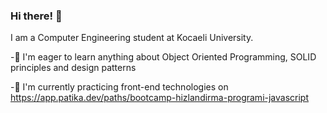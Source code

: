 ### Hi there! 👋

I am a Computer Engineering student at Kocaeli University.

-🔭 I'm eager to learn anything about Object Oriented Programming, SOLID principles and design patterns

-🌱 I'm currently practicing front-end technologies on https://app.patika.dev/paths/bootcamp-hizlandirma-programi-javascript




<!--
**rukiyecanli1/rukiyecanli1** is a ✨ _special_ ✨ repository because its `README.md` (this file) appears on your GitHub profile.

Here are some ideas to get you started:

- 🔭 I’m currently working on ...
- 🌱 I’m currently learning ...
- 👯 I’m looking to collaborate on ...
- 🤔 I’m looking for help with ...
- 💬 Ask me about ...
- 📫 How to reach me: ...
- 😄 Pronouns: ...
- ⚡ Fun fact: ...
-->
